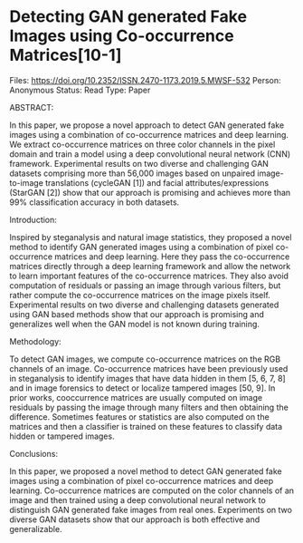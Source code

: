 # Detecting GAN generated Fake Images using Co-occurrence Matrices[10-1]

Files: https://doi.org/10.2352/ISSN.2470-1173.2019.5.MWSF-532
Person: Anonymous
Status: Read
Type: Paper

ABSTRACT:

In this paper, we propose a novel approach to detect GAN generated fake images using a combination of co-occurrence matrices and deep learning. We extract co-occurrence matrices on three color channels in the pixel domain and train a model using a deep convolutional neural network (CNN) framework. Experimental results on two diverse and challenging GAN datasets comprising more than 56,000 images based on unpaired image-to-image translations (cycleGAN [1]) and facial attributes/expressions (StarGAN [2]) show that our approach is promising and achieves more than 99% classification accuracy in both datasets. 

Introduction:

Inspired by steganalysis and natural image statistics, they proposed a novel method to identify GAN generated images using a combination of pixel co-occurrence matrices and deep learning. Here they pass the co-occurrence matrices directly through a deep learning framework and allow the network to learn important features of the co-occurrence matrices. They also avoid computation of residuals or passing an image through various filters, but rather compute the co-occurrence matrices on the image pixels itself. Experimental results on two diverse and challenging datasets generated using GAN based methods show that our approach is promising and generalizes well when the GAN model is not known during training.

Methodology:

To detect GAN images, we compute co-occurrence matrices on the RGB channels of an image. Co-occurrence matrices have been previously used in steganalysis to identify images that have data hidden in them [5, 6, 7, 8] and in image forensics to detect or localize tampered images [50, 9]. In prior works, cooccurrence matrices are usually computed on image residuals by passing the image through many filters and then obtaining the difference. Sometimes features or statistics are also computed on the matrices and then a classifier is trained on these features to classify data hidden or tampered images.

Conclusions:

In this paper, we proposed a novel method to detect GAN generated fake images using a combination of pixel co-occurrence matrices and deep learning. Co-occurrence matrices are computed on the color channels of an image and then trained using a deep convolutional neural network to distinguish GAN generated fake images from real ones. Experiments on two diverse GAN datasets show that our approach is both effective and generalizable.